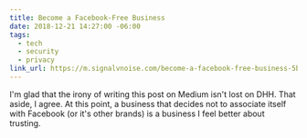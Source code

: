 ```yaml
---
title: Become a Facebook-Free Business
date: 2018-12-21 14:27:00 -06:00
tags:
  - tech
  - security
  - privacy
link_url: https://m.signalvnoise.com/become-a-facebook-free-business-5bfefc20c09d
---
```


I'm glad that the irony of writing this post on Medium isn't lost on DHH. That aside, I agree. At this point, a business that decides not to associate itself with Facebook (or it's other brands) is a business I feel better about trusting.

